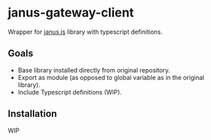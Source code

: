 # janus-gateway-client

Wrapper for [janus,js](https://janus.conf.meetecho.com/docs/js-modules.html) library with typescript definitions. 

## Goals

* Base library installed directly from original repository.
* Export as module (as opposed to global variable as in the original library).
* Include Typescript definitions (WIP).

## Installation

WIP